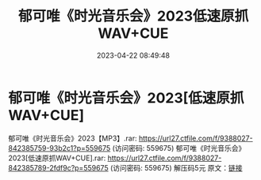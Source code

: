 ﻿---
title: 郁可唯《时光音乐会》2023低速原抓WAV+CUE
date: 2023-04-22 08:49:48
categories: 新碟专辑、稀有等精品
tags: 华语中文
---
# 郁可唯《时光音乐会》2023[低速原抓WAV+CUE]

郁可唯《时光音乐会》2023【MP3】.rar: https://url27.ctfile.com/f/9388027-842385759-93b2c1?p=559675
(访问密码: 559675)
郁可唯《时光音乐会》2023[低速原抓WAV+CUE].rar: https://url27.ctfile.com/f/9388027-842385789-2fdf9c?p=559675
(访问密码: 559675)
解压码5元
原文：[链接](https://blog.sina.com.cn/s/blog_1647c7e76010311k3.html)